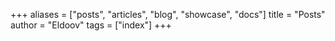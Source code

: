 +++
aliases = ["posts", "articles", "blog", "showcase", "docs"]
title = "Posts"
author = "Eldoov"
tags = ["index"]
+++

